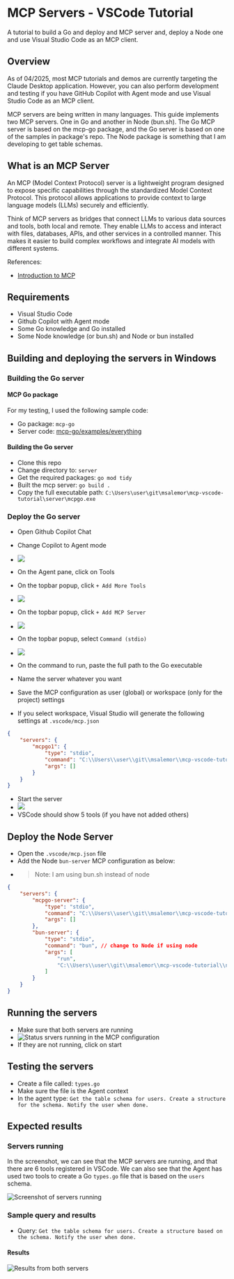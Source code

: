 # MCP Servers - VSCode Tutorial

A tutorial to build a Go and deploy and MCP server and, deploy a Node one and use Visual Studio Code as an MCP client.

## Overview

As of 04/2025, most MCP tutorials and demos are currently targeting the Claude Desktop application. However, you can also perform development and testing if you have GitHub Copilot with Agent mode and use Visual Studio Code as an MCP client. 

MCP servers are being written in many languages. This guide implements two MCP servers. One in Go and another in Node (bun.sh). The Go MCP server is based on the mcp-go package, and the Go server is based on one of the samples in package's repo. The Node package is something that I am developing to get table schemas.

## What is an MCP Server

An MCP (Model Context Protocol) server is a lightweight program designed to expose specific capabilities through the standardized Model Context Protocol. This protocol allows applications to provide context to large language models (LLMs) securely and efficiently.

Think of MCP servers as bridges that connect LLMs to various data sources and tools, both local and remote. They enable LLMs to access and interact with files, databases, APIs, and other services in a controlled manner. This makes it easier to build complex workflows and integrate AI models with different systems.

References:
- [Introduction to MCP](https://modelcontextprotocol.io/introduction)

## Requirements

- Visual Studio Code
- Github Copilot with Agent mode
- Some Go knowledge and Go installed
- Some Node knowledge (or bun.sh) and Node or bun installed

## Building and deploying the servers in Windows

### Building the Go server

#### MCP Go package
For my testing, I used the following sample code:

- Go package: `mcp-go`
- Server code: [mcp-go/examples/everything](https://github.com/mark3labs/mcp-go/blob/main/examples/everything/main.go)

#### Building the Go server

- Clone this repo
- Change directory to: `server`
- Get the required packages: `go mod tidy`
- Built the mcp server: `go build .`
- Copy the full executable path: `C:\Users\user\git\msalemor\mcp-vscode-tutorial\server\mcpgo.exe`

### Deploy the Go server

- Open Github Copilot Chat
- Change Copilot to Agent mode
- ![](images/agent-mode.png)

- On the Agent pane, click on Tools
- On the topbar popup, click `+ Add More Tools`
- ![](images/add-more.png)

- On the topbar popup, click `+ Add MCP Server`
- ![](images/add-mcp-server.png)

- On the topbar popup, select `Command (stdio)`
- ![](images/commad-stdio.png)

- On the command to run, paste the full path to the Go executable
- Name the server whatever you want
- Save the MCP configuration as user (global) or workspace (only for the project) settings
- If you select workspace, Visual Studio will generate the following settings at `.vscode/mcp.json`

```json
{
    "servers": {
        "mcpgo1": {
            "type": "stdio",
            "command": "C:\\Users\\user\\git\\msalemor\\mcp-vscode-tutorial\\server\\mcpgo.exe",
            "args": []
        }
    }
}
```
- Start the server
- ![](images/run-server.png)
- VSCode should show 5 tools (if you have not added others)

## Deploy the Node Server

- Open the `.vscode/mcp.json` file
- Add the Node `bun-server` MCP configuration as below:
- >Note: I am using bun.sh instead of node
```json
{
    "servers": {
        "mcpgo-server": {
            "type": "stdio",
            "command": "C:\\Users\\user\\git\\msalemor\\mcp-vscode-tutorial\\server\\mcpgo.exe",
            "args": []
        },
        "bun-server": {
            "type": "stdio",
            "command": "bun", // change to Node if using node
            "args": [
                "run",
                "C:\\Users\\user\\git\\msalemor\\mcp-vscode-tutorial\\node-server\\index.ts"
            ]
        }
    }
}
```
## Running the servers

- Make sure that both servers are running
- ![Status srvers running in the MCP configuration](images/servers-running.png)
- If they are not running, click on start

## Testing the servers

- Create a file called: `types.go`
- Make sure the file is the Agent context
- In the agent type: `Get the table schema for users. Create a structure for the schema. Notify the user when done.`

## Expected results

### Servers running

In the screenshot, we can see that the MCP servers are running, and that there are 6 tools registered in VSCode. We can also see that the Agent has used two tools to create a Go `types.go` file that is based on the `users` schema.

![Screenshot of servers running](images/server-run-results.png)


### Sample query and results

- Query: `Get the table schema for users. Create a structure based on the schema. Notify the user when done.`

#### Results

![Results from both servers](images/both-servers-results-1.png)